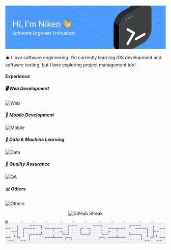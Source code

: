 ![Nikenuv](assets/header.jpeg)

🫐 I love software engineering. I’m currently learning iOS development and software testing, but I love exploring project management too!

#### Experience

##### 🖥️ Web Development
![Web](https://skillicons.dev/icons?i=html,css,js,ts,bootstrap,tailwind,react,nextjs,nodejs,express,astro,django,flask&perline=13)

##### 📱 Mobile Development
![Mobile](https://skillicons.dev/icons?i=flutter,swift&perline=13)

##### 🧠 Data & Machine Learning
![Data](https://skillicons.dev/icons?i=py,sklearn,tensorflow,mysql,r,tableau,&perline=8)

##### 🔬 Quality Assurance
![QA](https://skillicons.dev/icons?i=postman,selenium,&perline=8)

##### 📊 Others
![Others](https://skillicons.dev/icons?i=kubernetes,docker,gcp,vercel&perline=8)

<div align="center">

  ![GitHub Streak](https://streak-stats.demolab.com?user=nikenuv&theme=dark)

  <picture>
    <source media="(prefers-color-scheme: dark)" srcset="https://raw.githubusercontent.com/nikenuv/nikenuv/output/pacman-contribution-graph-dark.svg">
    <source media="(prefers-color-scheme: light)" srcset="https://raw.githubusercontent.com/nikenuv/nikenuv/output/pacman-contribution-graph.svg">
    <img alt="pacman contribution graph" src="https://raw.githubusercontent.com/nikenuv/nikenuv/output/pacman-contribution-graph.svg">
  </picture>

</div>